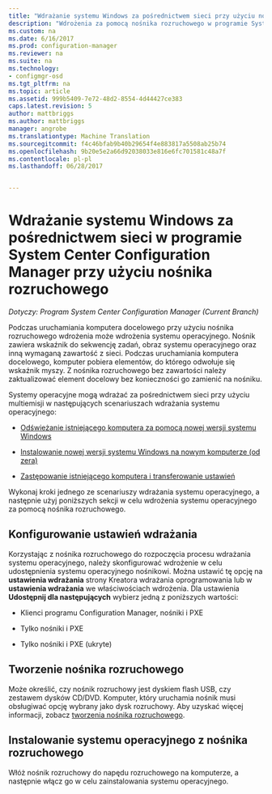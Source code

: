 ```yaml
---
title: "Wdrażanie systemu Windows za pośrednictwem sieci przy użyciu nośnika rozruchowego | Dokumentacja firmy Microsoft"
description: "Wdrożenia za pomocą nośnika rozruchowego w programie System Center Configuration Manager do wdrażania systemu operacyjnego podczas uruchamiania komputera docelowego."
ms.custom: na
ms.date: 6/16/2017
ms.prod: configuration-manager
ms.reviewer: na
ms.suite: na
ms.technology:
- configmgr-osd
ms.tgt_pltfrm: na
ms.topic: article
ms.assetid: 999b5409-7e72-48d2-8554-4d44427ce383
caps.latest.revision: 5
author: mattbriggs
ms.author: mattbriggs
manager: angrobe
ms.translationtype: Machine Translation
ms.sourcegitcommit: f4c46bfab9b40b29654f4e883817a5508ab25b74
ms.openlocfilehash: 9b20e5e2a66d92038033e816e6fc701581c48a7f
ms.contentlocale: pl-pl
ms.lasthandoff: 06/28/2017


---
```

# <a name="use-bootable-media-to-deploy-windows-over-the-network-with-system-center-configuration-manager"></a>Wdrażanie systemu Windows za pośrednictwem sieci w programie System Center Configuration Manager przy użyciu nośnika rozruchowego

*Dotyczy: Program System Center Configuration Manager (Current Branch)*

Podczas uruchamiania komputera docelowego przy użyciu nośnika rozruchowego wdrożenia może wdrożenia systemu operacyjnego. Nośnik zawiera wskaźnik do sekwencję zadań, obraz systemu operacyjnego oraz inną wymaganą zawartość z sieci. Podczas uruchamiania komputera docelowego, komputer pobiera elementów, do którego odwołuje się wskaźnik myszy. Z nośnika rozruchowego bez zawartości należy zaktualizować element docelowy bez konieczności go zamienić na nośniku.

Systemy operacyjne mogą wdrażać za pośrednictwem sieci przy użyciu multiemisji w następujących scenariuszach wdrażania systemu operacyjnego:

-   [Odświeżanie istniejącego komputera za pomocą nowej wersji systemu Windows](refresh-an-existing-computer-with-a-new-version-of-windows.md)

-   [Instalowanie nowej wersji systemu Windows na nowym komputerze (od zera)](install-new-windows-version-new-computer-bare-metal.md)  

-   [Zastępowanie istniejącego komputera i transferowanie ustawień](replace-an-existing-computer-and-transfer-settings.md)  

Wykonaj kroki jednego ze scenariuszy wdrażania systemu operacyjnego, a następnie użyj poniższych sekcji w celu wdrożenia systemu operacyjnego za pomocą nośnika rozruchowego.  

## <a name="configure-deployment-settings"></a>Konfigurowanie ustawień wdrażania  
Korzystając z nośnika rozruchowego do rozpoczęcia procesu wdrażania systemu operacyjnego, należy skonfigurować wdrożenie w celu udostępnienia systemu operacyjnego nośnikowi. Można ustawić tę opcję na **ustawienia wdrażania** strony Kreatora wdrażania oprogramowania lub w **ustawienia wdrażania** we właściwościach wdrożenia. Dla ustawienia **Udostępnij dla następujących** wybierz jedną z poniższych wartości:

-   Klienci programu Configuration Manager, nośniki i PXE

-   Tylko nośniki i PXE

-   Tylko nośniki i PXE (ukryte)

## <a name="create-the-bootable-media"></a>Tworzenie nośnika rozruchowego
Może określić, czy nośnik rozruchowy jest dyskiem flash USB, czy zestawem dysków CD/DVD. Komputer, który uruchamia nośnik musi obsługiwać opcję wybrany jako dysk rozruchowy. Aby uzyskać więcej informacji, zobacz [tworzenia nośnika rozruchowego](create-bootable-media.md).  

##  <a name="BKMK_Deploy"></a> Instalowanie systemu operacyjnego z nośnika rozruchowego  
Włóż nośnik rozruchowy do napędu rozruchowego na komputerze, a następnie włącz go w celu zainstalowania systemu operacyjnego.

